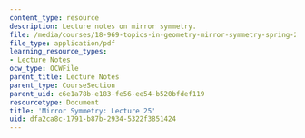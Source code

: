 ```yaml
---
content_type: resource
description: Lecture notes on mirror symmetry.
file: /media/courses/18-969-topics-in-geometry-mirror-symmetry-spring-2009/dfa2ca8c1791b87b29345322f3851424_MIT18_969s09_lec25.pdf
file_type: application/pdf
learning_resource_types:
- Lecture Notes
ocw_type: OCWFile
parent_title: Lecture Notes
parent_type: CourseSection
parent_uid: c6e1a78b-e183-fe56-ee54-b520bfdef119
resourcetype: Document
title: 'Mirror Symmetry: Lecture 25'
uid: dfa2ca8c-1791-b87b-2934-5322f3851424
---
```

